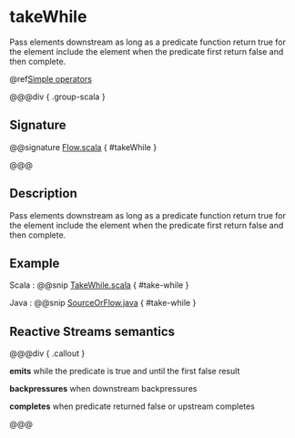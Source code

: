 # takeWhile

Pass elements downstream as long as a predicate function return true for the element include the element when the predicate first return false and then complete.

@ref[Simple operators](../index.md#simple-operators)

@@@div { .group-scala }

## Signature

@@signature [Flow.scala](/akka-stream/src/main/scala/akka/stream/scaladsl/Flow.scala) { #takeWhile }

@@@

## Description

Pass elements downstream as long as a predicate function return true for the element include the element
when the predicate first return false and then complete.

## Example

Scala
:  @@snip [TakeWhile.scala](/akka-docs/src/test/scala/docs/stream/operators/sourceorflow/TakeWhile.scala) { #take-while }

Java
:   @@snip [SourceOrFlow.java](/akka-docs/src/test/java/jdocs/stream/operators/SourceOrFlow.java) { #take-while }

## Reactive Streams semantics

@@@div { .callout }

**emits** while the predicate is true and until the first false result

**backpressures** when downstream backpressures

**completes** when predicate returned false or upstream completes

@@@

